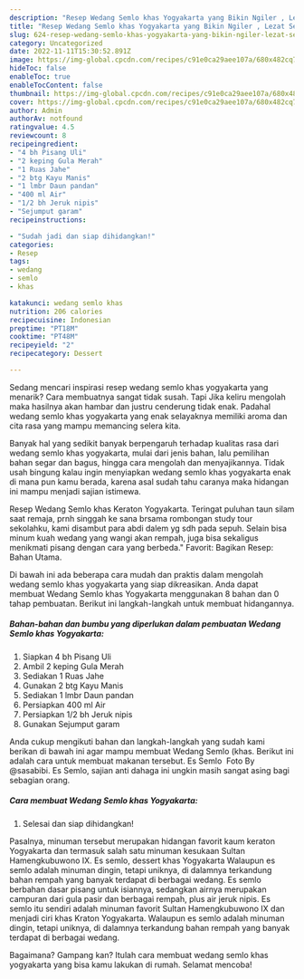 ```yaml
---
description: "Resep Wedang Semlo khas Yogyakarta yang Bikin Ngiler , Lezat Sekali"
title: "Resep Wedang Semlo khas Yogyakarta yang Bikin Ngiler , Lezat Sekali"
slug: 624-resep-wedang-semlo-khas-yogyakarta-yang-bikin-ngiler-lezat-sekali
category: Uncategorized
date: 2022-11-11T15:30:52.891Z
image: https://img-global.cpcdn.com/recipes/c91e0ca29aee107a/680x482cq70/wedang-semlo-khas-yogyakarta-foto-resep-utama.jpg
hideToc: false
enableToc: true
enableTocContent: false
thumbnail: https://img-global.cpcdn.com/recipes/c91e0ca29aee107a/680x482cq70/wedang-semlo-khas-yogyakarta-foto-resep-utama.jpg
cover: https://img-global.cpcdn.com/recipes/c91e0ca29aee107a/680x482cq70/wedang-semlo-khas-yogyakarta-foto-resep-utama.jpg
author: Admin
authorAv: notfound
ratingvalue: 4.5
reviewcount: 8
recipeingredient:
- "4 bh Pisang Uli"
- "2 keping Gula Merah"
- "1 Ruas Jahe"
- "2 btg Kayu Manis"
- "1 lmbr Daun pandan"
- "400 ml Air"
- "1/2 bh Jeruk nipis"
- "Sejumput garam"
recipeinstructions:

- "Sudah jadi dan siap dihidangkan!"
categories:
- Resep
tags:
- wedang
- semlo
- khas

katakunci: wedang semlo khas 
nutrition: 206 calories
recipecuisine: Indonesian
preptime: "PT18M"
cooktime: "PT48M"
recipeyield: "2"
recipecategory: Dessert

---
```



Sedang mencari inspirasi resep wedang semlo khas yogyakarta yang menarik? Cara membuatnya sangat tidak susah. Tapi Jika keliru mengolah maka hasilnya akan hambar dan justru cenderung tidak enak. Padahal wedang semlo khas yogyakarta yang enak selayaknya memiliki aroma dan cita rasa yang mampu memancing selera kita.


Banyak hal yang sedikit banyak berpengaruh terhadap kualitas rasa dari wedang semlo khas yogyakarta, mulai dari jenis bahan, lalu pemilihan bahan segar dan bagus, hingga cara mengolah dan menyajikannya. Tidak usah bingung kalau ingin menyiapkan wedang semlo khas yogyakarta enak di mana pun kamu berada, karena asal sudah tahu caranya maka hidangan ini mampu menjadi sajian istimewa.

Resep Wedang Semlo khas Keraton Yogyakarta. Teringat puluhan taun silam saat remaja, prnh singgah ke sana brsama rombongan study tour sekolahku, kami disambut para abdi dalem yg sdh pada sepuh. Selain bisa minum kuah wedang yang wangi akan rempah, juga bisa sekaligus menikmati pisang dengan cara yang berbeda.&#34; Favorit: Bagikan Resep: Bahan Utama.


Di bawah ini ada beberapa cara mudah dan praktis dalam mengolah wedang semlo khas yogyakarta yang siap dikreasikan. Anda dapat membuat Wedang Semlo khas Yogyakarta menggunakan 8 bahan dan 0 tahap pembuatan. Berikut ini langkah-langkah untuk membuat hidangannya.

<!--inarticleads1-->

##### Bahan-bahan dan bumbu yang diperlukan dalam pembuatan Wedang Semlo khas Yogyakarta:

1. Siapkan 4 bh Pisang Uli
1. Ambil 2 keping Gula Merah
1. Sediakan 1 Ruas Jahe
1. Gunakan 2 btg Kayu Manis
1. Sediakan 1 lmbr Daun pandan
1. Persiapkan 400 ml Air
1. Persiapkan 1/2 bh Jeruk nipis
1. Gunakan Sejumput garam


Anda cukup mengikuti bahan dan langkah-langkah yang sudah kami berikan di bawah ini agar mampu membuat Wedang Semlo (khas. Berikut ini adalah cara untuk membuat makanan tersebut. Es Semlo ️ Foto By @sasabibi. Es Semlo, sajian anti dahaga ini ungkin masih sangat asing bagi sebagian orang. 

<!--inarticleads2-->

##### Cara membuat Wedang Semlo khas Yogyakarta:


1. Selesai dan siap dihidangkan!

Pasalnya, minuman tersebut merupakan hidangan favorit kaum keraton Yogyakarta dan termasuk salah satu minuman kesukaan Sultan Hamengkubuwono IX. Es semlo, dessert khas Yogyakarta Walaupun es semlo adalah minuman dingin, tetapi uniknya, di dalamnya terkandung bahan rempah yang banyak terdapat di berbagai wedang. Es semlo berbahan dasar pisang untuk isiannya, sedangkan airnya merupakan campuran dari gula pasir dan berbagai rempah, plus air jeruk nipis. Es semlo itu sendiri adalah minuman favorit Sultan Hamengkubuwono IX dan menjadi ciri khas Kraton Yogyakarta. Walaupun es semlo adalah minuman dingin, tetapi uniknya, di dalamnya terkandung bahan rempah yang banyak terdapat di berbagai wedang. 

Bagaimana? Gampang kan? Itulah cara membuat wedang semlo khas yogyakarta yang bisa kamu lakukan di rumah. Selamat mencoba!
